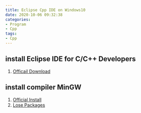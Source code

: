 ```yaml
---
title: Eclipse Cpp IDE on Windows10
date: 2020-10-06 09:32:38
categories:
- Program
- Cpp
tags:
- Cpp
---
```


## install Eclipse IDE for C/C++ Developers
1. [Officail Download](https://www.eclipse.org/downloads/packages/release/kepler/sr2/eclipse-ide-cc-developers)

## install compiler MinGW
1. [Official Install](http://mingw.org/wiki/InstallationHOWTOforMinGW)
1. [Lose Packages](https://blog.csdn.net/done1182818968/article/details/105385382)
